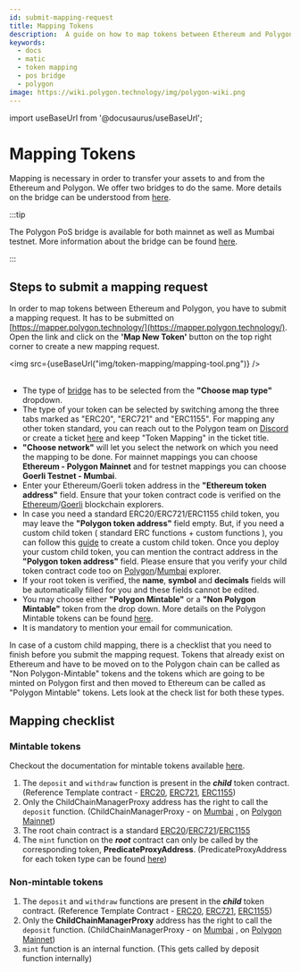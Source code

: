 ```yaml
---
id: submit-mapping-request
title: Mapping Tokens
description:  A guide on how to map tokens between Ethereum and Polygon Chains using the PoS Bridge
keywords:
  - docs
  - matic
  - token mapping
  - pos bridge
  - polygon
image: https://wiki.polygon.technology/img/polygon-wiki.png
---
```


import useBaseUrl from '@docusaurus/useBaseUrl';

# Mapping Tokens

Mapping is necessary in order to transfer your assets to and from the Ethereum and Polygon. We offer two bridges to do the same. More details on the bridge can be understood from [here](/docs/develop/ethereum-polygon/getting-started).

:::tip

The Polygon PoS bridge is available for both mainnet as well as Mumbai testnet. More information about the bridge can be found [<ins>here</ins>](/docs/develop/ethereum-polygon/pos/getting-started.md).

:::

## Steps to submit a mapping request

In order to map tokens between Ethereum and Polygon, you have to submit a mapping request. It has to be submitted on [https://mapper.polygon.technology/](https://mapper.polygon.technology/). Open the link and click on the **'Map New Token'** button on the top right corner to create a new mapping request.

<img src={useBaseUrl("img/token-mapping/mapping-tool.png")} />
<br />
<br />

- The type of [bridge](/docs/develop/ethereum-polygon/getting-started) has to be selected from the **"Choose map type"** dropdown.
- The type of your token can be selected by switching among the three tabs marked as "ERC20", "ERC721" and "ERC1155". For mapping any other token standard, you can reach out to the Polygon team on [Discord](https://discord.com/invite/0xPolygon) or create a ticket [here](https://support.polygon.technology/support/home) and keep "Token Mapping" in the ticket title.
- **"Choose network"** will let you select the network on which you need the mapping to be done. For mainnet mappings you can choose **Ethereum - Polygon Mainnet**  and for testnet mappings you can choose **Goerli Testnet - Mumbai**.
- Enter your Ethereum/Goerli token address in the  **"Ethereum token address"** field. Ensure that your token contract code is verified on the [Ethereum](https://etherscan.io/)/[Goerli](https://goerli.etherscan.io/) blockchain explorers.
- In case you need a standard ERC20/ERC721/ERC1155 child token, you may leave the **"Polygon token address"** field empty. But, if you need a custom child token ( standard ERC functions + custom functions ), you can follow this [guide](/docs/develop/ethereum-polygon/pos/mapping-assets) to create a custom child token. Once you deploy your custom child token, you can mention the contract address in the **"Polygon token address"** field. Please ensure that you verify your child token contract code too on [Polygon](https://polygonscan.com/)/[Mumbai](https://mumbai.polygonscan.com/) explorer.
- If your root token is verified, the **name**, **symbol** and **decimals** fields will be automatically filled for you and these fields cannot be edited.
- You may choose either **"Polygon Mintable"** or a **"Non Polygon Mintable"** token from the drop down. More details on the Polygon Mintable tokens can be found [here](/docs/develop/ethereum-polygon/mintable-assets).
- It is mandatory to mention your email for communication.

In  case of a custom child mapping, there is a checklist that you need to finish before you submit the mapping request. Tokens that already exist on Ethereum and have to be moved on to the Polygon chain can be called as "Non Polygon-Mintable" tokens and the tokens which are going to be minted on Polygon first and then moved to Ethereum can be called as "Polygon Mintable" tokens. Lets look at the check list for both these types.

## Mapping checklist

### Mintable tokens

Checkout the documentation for mintable tokens available [<ins>here</ins>](/docs/develop/ethereum-polygon/mintable-assets.md).

1. The `deposit` and `withdraw` function is present in the ***child*** token contract. (Reference Template contract - [ERC20](https://github.com/maticnetwork/pos-portal/blob/master/flat/ChildMintableERC20.sol#L1492-#L1519), [ERC721](https://github.com/maticnetwork/pos-portal/blob/master/flat/ChildMintableERC721.sol#L2160-#L2275), [ERC1155](https://github.com/maticnetwork/pos-portal/blob/master/flat/ChildMintableERC1155.sol#L1784-#L1851))
2. Only the ChildChainManagerProxy address has the right to call the `deposit` function. (ChildChainManagerProxy - on [Mumbai](https://mumbai.polygonscan.com/address/0xb5505a6d998549090530911180f38aC5130101c6/transactions) , on [Polygon Mainnet](https://polygonscan.com/address/0xA6FA4fB5f76172d178d61B04b0ecd319C5d1C0aa/))
3. The root chain contract is a standard [ERC20](https://github.com/maticnetwork/pos-portal/blob/master/flat/DummyMintableERC20.sol#L1481)/[ERC721](https://github.com/maticnetwork/pos-portal/blob/master/flat/DummyMintableERC721.sol#L2169)/[ERC1155](https://github.com/maticnetwork/pos-portal/blob/master/flat/DummyMintableERC1155.sol#L1785)
4. The `mint` function on the ***root*** contract can only be called by the corresponding token, **PredicateProxyAddress**. (PredicateProxyAddress for each token type can be found [here](/docs/develop/ethereum-polygon/mintable-assets.md#contract-to-be-deployed-on-ethereum))

### Non-mintable tokens

1. The `deposit` and `withdraw` functions are present in the ***child*** token contract. (Reference Template Contract - [ERC20](https://github.com/maticnetwork/pos-portal/blob/master/flat/ChildERC20.sol#L1492-#L1508), [ERC721](https://github.com/maticnetwork/pos-portal/blob/master/flat/ChildERC721.sol#L2157-#L2238), [ERC1155](https://github.com/maticnetwork/pos-portal/blob/master/flat/ChildERC1155.sol#L1784-#L1818))
2. Only the **ChildChainManagerProxy** address has the right to call the `deposit` function. (ChildChainManagerProxy - on [Mumbai](https://mumbai.polygonscan.com/address/0xb5505a6d998549090530911180f38aC5130101c6/transactions) , on [Polygon Mainnet](https://polygonscan.com/address/0xA6FA4fB5f76172d178d61B04b0ecd319C5d1C0aa/))
3. `mint` function is an internal function. (This gets called by deposit function internally)
